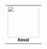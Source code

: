 <table>
  <tbody><tr>
    <td align="center"><a href="https://github.com/kevalvavaliya"><img src="https://github.com/kevalvavaliya.png" width="100px;" alt="" style="max-width: 100%;"><br><sub><b>Keval</b></sub></a></td>
  </tr>
</tbody></table>
